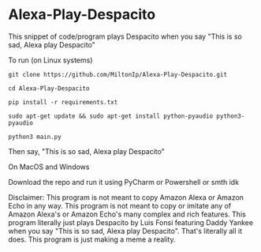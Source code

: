 # Alexa-Play-Despacito
This snippet of code/program plays Despacito when you say "This is so sad, Alexa play Despacito"

To run (on Linux systems)

`git clone https://github.com/MiltonIp/Alexa-Play-Despacito.git`

`cd Alexa-Play-Despacito`

`pip install -r requirements.txt`

`sudo apt-get update && sudo apt-get install python-pyaudio python3-pyaudio`

`python3 main.py`

Then say, "This is so sad, Alexa play Despacito"

On MacOS and Windows

Download the repo and run it using PyCharm or Powershell or smth idk

Disclaimer: This program is not meant to copy Amazon Alexa or Amazon Echo in any way. This program is not meant to copy or imitate any of Amazon Alexa's or Amazon Echo's many complex and rich features. This program literally just plays Despacito by Luis Fonsi featuring Daddy Yankee when you say "This is so sad, Alexa play Despacito". That's literally all it does. This program is just making a meme a reality. 
